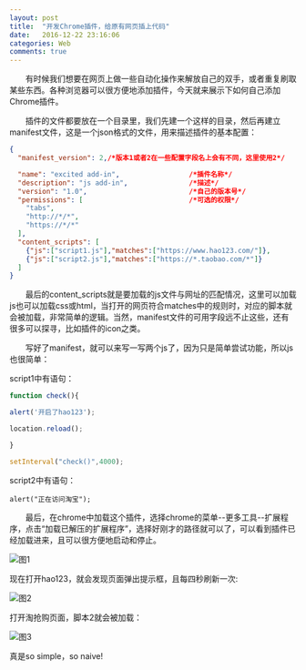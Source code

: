 ```yaml
---
layout: post
title:  "开发Chrome插件，给原有网页插上代码"
date:   2016-12-22 23:16:06
categories: Web
comments: true
---
```


　　有时候我们想要在网页上做一些自动化操作来解放自己的双手，或者重复刷取某些东西。各种浏览器可以很方便地添加插件，今天就来展示下如何自己添加Chrome插件。

　　插件的文件都要放在一个目录里，我们先建一个这样的目录，然后再建立manifest文件，这是一个json格式的文件，用来描述插件的基本配置：

```json
{
  "manifest_version": 2,/*版本1或者2在一些配置字段名上会有不同，这里使用2*/

  "name": "excited add-in",					/*插件名称*/
  "description": "js add-in",				/*描述*/
  "version": "1.0",							/*自己的版本号*/
  "permissions": [							/*可选的权限*/
    "tabs", 
    "http://*/*",
    "https://*/*"		
  ],
  "content_scripts": [
    {"js":["script1.js"],"matches":["https://www.hao123.com/"]},
    {"js":["script2.js"],"matches":["https://*.taobao.com/*"]}
  ]
}
```

　　最后的content_scripts就是要加载的js文件与网址的匹配情况，这里可以加载js也可以加载css或html，当打开的网页符合matches中的规则时，对应的脚本就会被加载，非常简单的逻辑。当然，manifest文件的可用字段远不止这些，还有很多可以探寻，比如插件的icon之类。

　　写好了manifest，就可以来写一写两个js了，因为只是简单尝试功能，所以js也很简单：

script1中有语句：

```javascript
function check(){

alert('开启了hao123');

location.reload();

}

setInterval("check()",4000);
```

script2中有语句：

`alert("正在访问淘宝");`

　　最后，在chrome中加载这个插件，选择chrome的菜单--更多工具--扩展程序，点击“加载已解压的扩展程序”，选择好刚才的路径就可以了，可以看到插件已经加载进来，且可以很方便地启动和停止。

![图1](http://obdvl7z18.bkt.clouddn.com/img/20161223/01.jpg)



现在打开hao123，就会发现页面弹出提示框，且每四秒刷新一次:

![图2](http://obdvl7z18.bkt.clouddn.com/img/20161223/02.jpg)



打开淘抢购页面，脚本2就会被加载：

![图3](http://obdvl7z18.bkt.clouddn.com/img/20161223/03.jpg)



真是so simple，so naive!